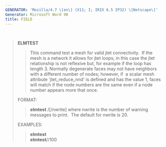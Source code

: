 ```yaml
---
GENERATOR: 'Mozilla/4.7 \[en\] (X11; I; IRIX 6.5 IP32) \[Netscape\]'
Generator: Microsoft Word 98
title: FIELD
---
```


 

> **ELMTEST**
>
> > This command test a mesh for valid jtet connectivity.  If the mesh
> > is a network it allows for jtet loops; in this case the jtet
> > relationship is not reflexive but, for example if the loop has
> > length 3.
> > Normally degenerate faces may not have neighbors with a different
> > number of nodes; however, if  a scalar mesh attribute
> > 'jtet\_reduce\_nnd' is defined and has the value 1, faces will match
> > if the node numbers are the same even if a node number appears more
> > that once.
>
> FORMAT:
>
> > **elmtest** /\[/nwrite\] where nwrite is the number of warning
> > messages to print.  The default for nwrite is 20.
>
> EXAMPLES:
>
> > **elmtest**\
> > **elmtest**//100
